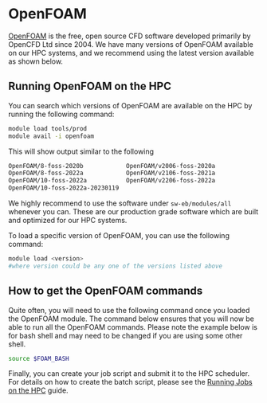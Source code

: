 # OpenFOAM

[OpenFOAM](https://www.openfoam.com/) is the free, open source CFD software developed primarily by OpenCFD Ltd since 2004. We have many versions of OpenFOAM available on our HPC systems, and we recommend using the latest version available as shown below.

## Running OpenFOAM on the HPC

You can search which versions of OpenFOAM are available on the HPC by running the following command:

```bash
module load tools/prod
module avail -i openfoam
```

This will show output similar to the following
```bash
OpenFOAM/8-foss-2020b            OpenFOAM/v2006-foss-2020a  
OpenFOAM/8-foss-2022a            OpenFOAM/v2106-foss-2021a  
OpenFOAM/10-foss-2022a           OpenFOAM/v2206-foss-2022a  
OpenFOAM/10-foss-2022a-20230119
```

We highly recommend to use the software under `sw-eb/modules/all` whenever you can. These are our production grade software which are built and optimized for our HPC systems.

To load a specific version of OpenFOAM, you can use the following command:

```bash
module load <version>
#where version could be any one of the versions listed above
```

## How to get the OpenFOAM commands

Quite often, you will need to use the following command once you loaded the OpenFOAM module. The command below ensures that you will now be able to run all the OpenFOAM commands. Please note the example below is for bash shell and may need to be changed if you are using some other shell.

```bash
source $FOAM_BASH
```

Finally, you can create your job script and submit it to the HPC scheduler. For details on how to create the batch script, please see the [Running Jobs on the HPC](../../getting-started/running-your-first-job.md) guide.
